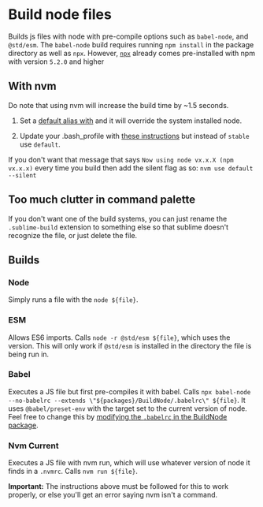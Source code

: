 # Build node files

Builds js files with node with pre-compile options such as `babel-node`, and `@std/esm`. The `babel-node` build requires running `npm install` in the package directory as well as `npx`. However, [`npx`](https://medium.com/@maybekatz/introducing-npx-an-npm-package-runner-55f7d4bd282b) already comes pre-installed with npm with version `5.2.0` and higher

## With nvm

Do note that using nvm will increase the build time by ~1.5 seconds.

1. Set a [default alias with](https://eric.blog/2016/08/23/set-default-node-version-with-nvm/) and it will override the system installed node.

2. Update your .bash_profile with [these instructions](https://github.com/SublimeLinter/SublimeLinter/issues/128#issuecomment-129690592) but instead of `stable` use `default`.

If you don't want that message that says `Now using node vx.x.X (npm vx.x.x)` every time you build then add the silent flag as so: `nvm use default --silent`


## Too much clutter in command palette

If you don't want one of the build systems, you can just rename the `.sublime-build` extension to something else so that sublime doesn't recognize the file, or just delete the file.


## Builds

### Node

Simply runs a file with the `node ${file}`.

### ESM

Allows ES6 imports. Calls `node -r @std/esm ${file}`, which uses the version. This will only work if `@std/esm` is installed in the directory the file is being run in.

### Babel

Executes a JS file but first pre-compiles it with babel. Calls `npx babel-node --no-babelrc --extends \"${packages}/BuildNode/.babelrc\" ${file}`. It uses `@babel/preset-env` with the target set to the current version of node. Feel free to change this by [modifying the `.babelrc` in the BuildNode package](https://github.com/anthonykoch/BuildNode/blob/master/.babelrc).

### Nvm Current

Executes a JS file with nvm run, which will use whatever version of node it finds in a `.nvmrc`. Calls `nvm run ${file}`.

**Important:** The instructions above must be followed for this to work properly, or else you'll get an error saying nvm isn't a command.

